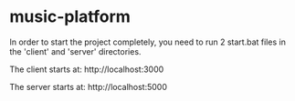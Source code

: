 # music-platform

In order to start the project completely, you need to run 2 start.bat files in the 'client' and 'server' directories. 

The client starts at: http://localhost:3000

The server starts at: http://localhost:5000
